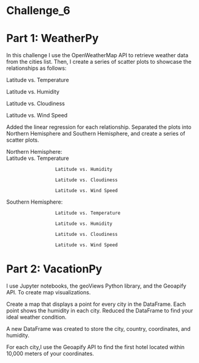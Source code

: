# Challenge_6

# Part 1: WeatherPy
In this challenge I use the OpenWeatherMap API to retrieve weather data from the cities list. Then, I create a series of scatter plots to showcase the relationships as follows:


Latitude vs. Temperature

Latitude vs. Humidity

Latitude vs. Cloudiness

Latitude vs. Wind Speed

Added the linear regression for each relationship. Separated the plots into Northern Hemisphere and Southern Hemisphere, and create a series of scatter plots. 

Northern Hemisphere:  
                      Latitude vs. Temperature
                      
                      Latitude vs. Humidity
                      
                      Latitude vs. Cloudiness
                      
                      Latitude vs. Wind Speed
  

Southern Hemisphere:  
                      
                      Latitude vs. Temperature
                      
                      Latitude vs. Humidity
                      
                      Latitude vs. Cloudiness
                      
                      Latitude vs. Wind Speed



# Part 2: VacationPy
 
 
 I use Jupyter notebooks, the geoViews Python library, and the Geoapify API. To create map visualizations.

Create a map that displays a point for every city in the DataFrame. Each point shows the humidity in each city.
Reduced the DataFrame to find your ideal weather condition.

 A new DataFrame was created to store the city, country, coordinates, and humidity.

For each city,I use the Geoapify API to find the first hotel located within 10,000 meters of your coordinates.

